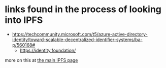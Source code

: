 # links found in the process of looking into IPFS

- https://techcommunity.microsoft.com/t5/azure-active-directory-identity/toward-scalable-decentralized-identifier-systems/ba-p/560168#
  - https://identity.foundation/

more on this at [the main IPFS page](24079268-feb1-43bd-93ae-daff3da9062e.md)

